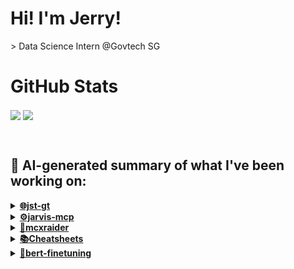

# Hi! I'm Jerry!
<p>
  > Data Science Intern @Govtech SG
</p>

# GitHub Stats
<p>
  <img align="center" src="https://github-readme-stats.vercel.app/api?username=mcxraider&count_private=true&show_icons=true&theme=github_dark&bg_color=00000099&rank_icon=percentile" />
  <img align="center" src="https://github-readme-stats.vercel.app/api/top-langs/?username=mcxraider&theme=github_dark&bg_color=00000099&exclude_repo=mcxraider.github.io&langs_count=8&size_weight=0.3&count_weight=0.7&hide=css,html&layout=compact" />
</p>
<br>

## 🔨 AI-generated summary of what I've been working on:

  <details>
  <summary><strong><a href="https://github.com/mcxraider/jst-gt">🌐jst-gt</a></strong></summary>
  <br/>
  > This repository contains a skills tagging system designed for the IDD team to categorize and organize skill sets efficiently. <br/>
  ------------------------------------------------------------------------------------------------------------------------------ <br/>
  > The recent Git commits for the repository focused on deployment improvements, S3 operations enhancements, and OpenAI client health checks. Fixes for upload methods and local path tests were also made.
  </details>
  
  <details>
  <summary><strong><a href="https://github.com/mcxraider/jarvis-mcp">⚙️jarvis-mcp</a></strong></summary>
  <br/>
  > This repository contains a voice-integrated Jarvis-like assistant with MCP functionalities. <br/>
  ------------------------------------------------------------------------------------------------------------------------------ <br/>
  > The repository "jarvis-mcp" saw significant updates: Todoist integration, voice processing, Telegram bot refinement, and initial configurations and setups.
  </details>
  
  <details>
  <summary><strong><a href="https://github.com/mcxraider/mcxraider">🚀mcxraider</a></strong></summary>
  <br/>
  > This repository contains cron-scheduled READMEs that are generated using GPT for Github profiles, offering automated and dynamic content updates. <br/>
  ------------------------------------------------------------------------------------------------------------------------------ <br/>
  > Multiple commits were made to automatically update the README.md file in the repository. This indicates periodic automated changes to the project's description.
  </details>
  
  <details>
  <summary><strong><a href="https://github.com/mcxraider/Cheatsheets">📚Cheatsheets</a></strong></summary>
  <br/>
  > This repository contains a detailed guide and code samples for implementing machine learning algorithms in Python for beginners. <br/>
  ------------------------------------------------------------------------------------------------------------------------------ <br/>
  > The repository "Cheatsheets" was updated with the final cheatsheet for DSA2101, and previous versions of the DSA2101_cheatsheet.R were deleted.
  </details>
  
  <details>
  <summary><strong><a href="https://github.com/mcxraider/bert-finetuning">🔧bert-finetuning</a></strong></summary>
  <br/>
  > This repository contains a BERT fine-tuning template implemented with Grid and Randomized search techniques for optimizing model performance. <br/>
  ------------------------------------------------------------------------------------------------------------------------------ <br/>
  > The repository "bert-finetuning" was created with a README.md, followed by its deletion in the initial commit.
  </details>
  
<br>

